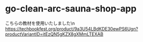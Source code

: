 # go-clean-arc-sauna-shop-app
こちらの教材を使用いたしました\n
https://techbookfest.org/product/9a3U54LBdKDE30ewPS6Ugn?productVariantID=itEzQN5gKZX8gXMmLTEXAB
